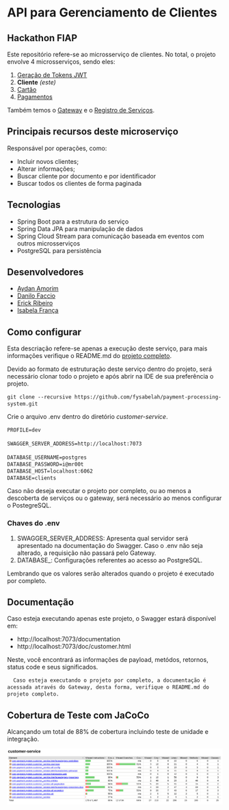 # API para Gerenciamento de Clientes

## Hackathon FIAP

Este repositório refere-se ao microsserviço de clientes. No total, o projeto envolve 4 microsserviços, sendo eles:

1. [Geração de Tokens JWT](https://github.com/AydanAmorim/Hackaton-Users/tree/main)
2. **Cliente** *(este)*
3. [Cartão](https://github.com/erickmatheusribeiro/card-service)
4. [Pagamentos](https://github.com/DFaccio/payment-service)

Também temos o [Gateway](https://github.com/fysabelah/payment-processing-system/tree/main/gateway-with-authentication) e
o [Registro de Serviços](https://github.com/fysabelah/discovery-services/tree/main).

## Principais recursos deste microserviço

Responsável por operações, como:

* Incluir novos clientes;
* Alterar informações;
* Buscar cliente por documento e por identificador
* Buscar todos os clientes de forma paginada

## Tecnologias

* Spring Boot para a estrutura do serviço
* Spring Data JPA para manipulação de dados
* Spring Cloud Stream para comunicação baseada em eventos com outros microsserviços
* PostgreSQL para persistência

## Desenvolvedores

- [Aydan Amorim](https://github.com/AydanAmorim)
- [Danilo Faccio](https://github.com/DFaccio)
- [Erick Ribeiro](https://github.com/erickmatheusribeiro)
- [Isabela França](https://github.com/fysabelah)

## Como configurar

Esta descriação refere-se apenas a execução deste serviço, para mais informações verifique o README.md
do [projeto completo](https://github.com/fysabelah/payment-processing-system).

Devido ao formato de estruturação deste serviço dentro do projeto, será necessário clonar todo o projeto e após abrir na
IDE de sua preferência o projeto.

```
git clone --recursive https://github.com/fysabelah/payment-processing-system.git
```

Crie o arquivo .env dentro do diretório _customer-service_.

```
PROFILE=dev

SWAGGER_SERVER_ADDRESS=http://localhost:7073

DATABASE_USERNAME=postgres
DATABASE_PASSWORD=i@mr00t
DATABASE_HOST=localhost:6062
DATABASE=clients
```

Caso não deseja executar o projeto por completo, ou ao menos a descoberta de serviços ou o gateway, será necessário ao
menos configurar o PostegreSQL.

### Chaves do .env

1. SWAGGER_SERVER_ADDRESS: Apresenta qual servidor será apresentado na documentação do Swagger. Caso o .env não seja
   alterado, a requisição não passará pelo Gateway.
2. DATABASE_: Configurações referentes ao acesso ao PostgreSQL.

Lembrando que os valores serão alterados quando o projeto é executado por completo.

## Documentação

Caso esteja executando apenas este projeto, o Swagger estará disponível em:

* http://localhost:7073/documentation
* http://localhost:7073/doc/customer.html

Neste, você encontrará as informações de payload, metódos, retornos, status code e seus significados.

      Caso esteja executando o projeto por completo, a documentação é acessada através do Gateway, desta forma, verifique o README.md do projeto completo.

## Cobertura de Teste com JaCoCo

Alcançando um total de 88% de cobertura incluindo teste de unidade e integração.

<img src ="cobertura.png">
